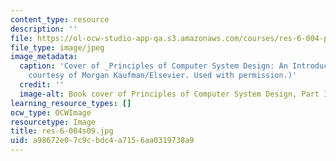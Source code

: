 ```yaml
---
content_type: resource
description: ''
file: https://ol-ocw-studio-app-qa.s3.amazonaws.com/courses/res-6-004-principles-of-computer-system-design-an-introduction-spring-2009/a98672e07c9cbdc4a7156aa0319738a9_res-6-004s09.jpg
file_type: image/jpeg
image_metadata:
  caption: 'Cover of _Principles of Computer System Design: An Introduction_. (Image
    courtesy of Morgan Kaufman/Elsevier. Used with permission.)'
  credit: ''
  image-alt: Book cover of Principles of Computer System Design, Part I.
learning_resource_types: []
ocw_type: OCWImage
resourcetype: Image
title: res-6-004s09.jpg
uid: a98672e0-7c9c-bdc4-a715-6aa0319738a9
---
```

